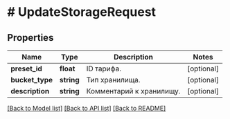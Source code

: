 # # UpdateStorageRequest

## Properties

Name | Type | Description | Notes
------------ | ------------- | ------------- | -------------
**preset_id** | **float** | ID тарифа. | [optional]
**bucket_type** | **string** | Тип хранилища. | [optional]
**description** | **string** | Комментарий к хранилищу. | [optional]

[[Back to Model list]](../../README.md#models) [[Back to API list]](../../README.md#endpoints) [[Back to README]](../../README.md)
